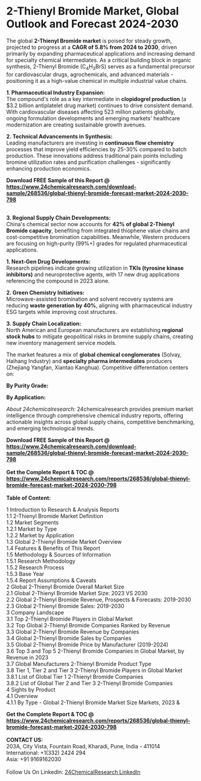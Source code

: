 <h1>2-Thienyl Bromide Market, Global Outlook and Forecast 2024-2030</h1><p>The global <strong>2-Thienyl Bromide market</strong> is poised for steady growth, projected to progress at a <strong>CAGR of 5.8% from 2024 to 2030</strong>, driven primarily by expanding pharmaceutical applications and increasing demand for specialty chemical intermediates. As a critical building block in organic synthesis, 2-Thienyl Bromide (C<sub>4</sub>H<sub>3</sub>BrS) serves as a fundamental precursor for cardiovascular drugs, agrochemicals, and advanced materials - positioning it as a high-value chemical in multiple industrial value chains.</p><p><strong>1. Pharmaceutical Industry Expansion:</strong><br>
The compound's role as a key intermediate in <strong>clopidogrel production</strong> (a $3.2 billion antiplatelet drug market) continues to drive consistent demand. With cardiovascular diseases affecting 523 million patients globally, ongoing formulation developments and emerging markets' healthcare modernization are creating sustainable growth avenues.</p><p><strong>2. Technical Advancements in Synthesis:</strong><br>
Leading manufacturers are investing in <strong>continuous flow chemistry</strong> processes that improve yield efficiencies by 25-30% compared to batch production. These innovations address traditional pain points including bromine utilization rates and purification challenges - significantly enhancing production economics.</p><div><b>Download FREE Sample of this Report @ 
            <a href="https://www.24chemicalresearch.com/download-sample/268536/global-thienyl-bromide-forecast-market-2024-2030-798">
            https://www.24chemicalresearch.com/download-sample/268536/global-thienyl-bromide-forecast-market-2024-2030-798</a></b></div><br><p><strong>3. Regional Supply Chain Developments:</strong><br>
China's chemical sector now accounts for <strong>42% of global 2-Thienyl Bromide capacity</strong>, benefiting from integrated thiophene value chains and cost-competitive bromination capabilities. Meanwhile, Western producers are focusing on high-purity (99%+) grades for regulated pharmaceutical applications.</p><p><strong>1. Next-Gen Drug Developments:</strong><br>
Research pipelines indicate growing utilization in <strong>TKIs (tyrosine kinase inhibitors)</strong> and neuroprotective agents, with 17 new drug applications referencing the compound in 2023 alone.</p><p><strong>2. Green Chemistry Initiatives:</strong><br>
Microwave-assisted bromination and solvent recovery systems are reducing <strong>waste generation by 40%</strong>, aligning with pharmaceutical industry ESG targets while improving cost structures.</p><p><strong>3. Supply Chain Localization:</strong><br>
North American and European manufacturers are establishing <strong>regional stock hubs</strong> to mitigate geopolitical risks in bromine supply chains, creating new inventory management service models.</p><p>The market features a mix of <strong>global chemical conglomerates</strong> (Solvay, Haihang Industry) and <strong>specialty pharma intermediates</strong> producers (Zhejiang Yangfan, Xiantao Kanghua). Competitive differentiation centers on:</p><p><strong>By Purity Grade:</strong></p><p><strong>By Application:</strong></p><p><em>About 24chemicalresearch:</em> 24chemicalresearch provides premium market intelligence through comprehensive chemical industry reports, offering actionable insights across global supply chains, competitive benchmarking, and emerging technological trends.</p><div><b>Download FREE Sample of this Report @ 
            <a href="https://www.24chemicalresearch.com/download-sample/268536/global-thienyl-bromide-forecast-market-2024-2030-798">
            https://www.24chemicalresearch.com/download-sample/268536/global-thienyl-bromide-forecast-market-2024-2030-798</a></b></div><br><div><b>Get the Complete Report & TOC @ 
            <a href="https://www.24chemicalresearch.com/reports/268536/global-thienyl-bromide-forecast-market-2024-2030-798">
            https://www.24chemicalresearch.com/reports/268536/global-thienyl-bromide-forecast-market-2024-2030-798</a></b></div><br>
            <b>Table of Content:</b><p>1 Introduction to Research & Analysis Reports<br />
    1.1 2-Thienyl Bromide Market Definition<br />
    1.2 Market Segments<br />
        1.2.1 Market by Type<br />
        1.2.2 Market by Application<br />
    1.3 Global 2-Thienyl Bromide Market Overview<br />
    1.4 Features & Benefits of This Report<br />
    1.5 Methodology & Sources of Information<br />
        1.5.1 Research Methodology<br />
        1.5.2 Research Process<br />
        1.5.3 Base Year<br />
        1.5.4 Report Assumptions & Caveats<br />
2 Global 2-Thienyl Bromide Overall Market Size<br />
    2.1 Global 2-Thienyl Bromide Market Size: 2023 VS 2030<br />
    2.2 Global 2-Thienyl Bromide Revenue, Prospects & Forecasts: 2019-2030<br />
    2.3 Global 2-Thienyl Bromide Sales: 2019-2030<br />
3 Company Landscape<br />
    3.1 Top 2-Thienyl Bromide Players in Global Market<br />
    3.2 Top Global 2-Thienyl Bromide Companies Ranked by Revenue<br />
    3.3 Global 2-Thienyl Bromide Revenue by Companies<br />
    3.4 Global 2-Thienyl Bromide Sales by Companies<br />
    3.5 Global 2-Thienyl Bromide Price by Manufacturer (2019-2024)<br />
    3.6 Top 3 and Top 5 2-Thienyl Bromide Companies in Global Market, by Revenue in 2023<br />
    3.7 Global Manufacturers 2-Thienyl Bromide Product Type<br />
    3.8 Tier 1, Tier 2 and Tier 3 2-Thienyl Bromide Players in Global Market<br />
        3.8.1 List of Global Tier 1 2-Thienyl Bromide Companies<br />
        3.8.2 List of Global Tier 2 and Tier 3 2-Thienyl Bromide Companies<br />
4 Sights by Product<br />
    4.1 Overview<br />
        4.1.1 By Type - Global 2-Thienyl Bromide Market Size Markets, 2023 &</p><div><b>Get the Complete Report & TOC @ 
            <a href="https://www.24chemicalresearch.com/reports/268536/global-thienyl-bromide-forecast-market-2024-2030-798">
            https://www.24chemicalresearch.com/reports/268536/global-thienyl-bromide-forecast-market-2024-2030-798</a></b></div><br><b>CONTACT US:</b><br>
            203A, City Vista, Fountain Road, Kharadi, Pune, India - 411014<br>
            International: +1(332) 2424 294<br>
            Asia: +91 9169162030 <br><br>
            Follow Us On LinkedIn: <a href="https://www.linkedin.com/company/24chemicalresearch/">24ChemicalResearch LinkedIn</a>